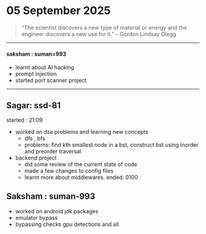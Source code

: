 # 05 September 2025

> “The scientist discovers a new type of material or energy and the engineer discovers a new use for it.” – Gordon Lindsay Glegg

---

#### saksham : suman=993
- learnt about AI hacking 
- prompt injection
- started port scanner project






---

## Sagar: ssd-81 
started : 21:09
- worked on dsa problems and learning new concepts
	- dfs , bfs 
	- problems: find kth smallest node in a bst, construct bst using inorder and preorder traversal 
- backend project
	- did some review of the current state of code 
	- made a few changes to config files
	- learnt more about middlewares. 
ended: 0100

## Saksham : suman-993
- worked on android jdk packages
- emulator bypass
- bypassing checks gpu detections and all
